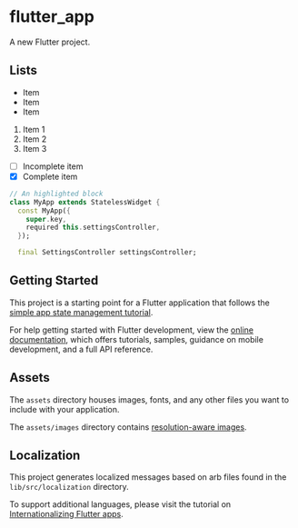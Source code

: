 # flutter_app

A new Flutter project.

## Lists

- Item
- Item
- Item

1. Item 1
2. Item 2
3. Item 3

- [ ] Incomplete item
- [x] Complete item

```dart
// An highlighted block
class MyApp extends StatelessWidget {
  const MyApp({
    super.key,
    required this.settingsController,
  });

  final SettingsController settingsController;
```
## Getting Started

This project is a starting point for a Flutter application that follows the
[simple app state management
tutorial](https://flutter.dev/to/state-management-sample).

For help getting started with Flutter development, view the
[online documentation](https://docs.flutter.dev), which offers tutorials,
samples, guidance on mobile development, and a full API reference.

## Assets

The `assets` directory houses images, fonts, and any other files you want to
include with your application.

The `assets/images` directory contains [resolution-aware
images](https://flutter.dev/to/resolution-aware-images).

## Localization

This project generates localized messages based on arb files found in
the `lib/src/localization` directory.

To support additional languages, please visit the tutorial on
[Internationalizing Flutter apps](https://flutter.dev/to/internationalization).


<!--stackedit_data:
eyJoaXN0b3J5IjpbMTY3MzA4MjUwNywtMTIxODk2MjEyOSw2Mz
M5MjQ2MjBdfQ==
-->